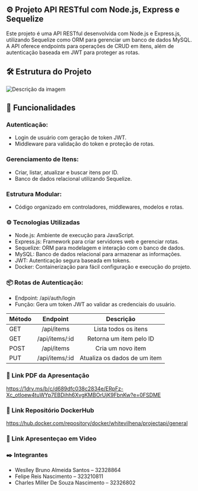 ## ⚙️ Projeto API RESTful com Node.js, Express e Sequelize


Este projeto é uma API RESTful desenvolvida com Node.js e Express.js, utilizando Sequelize como ORM para gerenciar um banco de dados MySQL. 
A API oferece endpoints para operações de CRUD em itens, além de autenticação baseada em JWT para proteger as rotas.

## 🛠️ Estrutura do Projeto

![Descrição da imagem](https://i.ibb.co/CPPxPTH/estrutura.png)


## 🔧 Funcionalidades

###  Autenticação:

* Login de usuário com geração de token JWT.
* Middleware para validação do token e proteção de rotas.

###  Gerenciamento de Itens:

* Criar, listar, atualizar e buscar itens por ID.
* Banco de dados relacional utilizando Sequelize.

###  Estrutura Modular:

* Código organizado em controladores, middlewares, modelos e rotas.


### ⚙️ Tecnologias Utilizadas


* Node.js: Ambiente de execução para JavaScript.
* Express.js: Framework para criar servidores web e gerenciar rotas.
* Sequelize: ORM para modelagem e interação com o banco de dados.
* MySQL: Banco de dados relacional para armazenar as informações.
* JWT: Autenticação segura baseada em tokens.
* Docker: Containerização para fácil configuração e execução do projeto.


### 📦 Rotas de Autenticação:

* Endpoint: /api/auth/login
* Função: Gera um token JWT ao validar as credenciais do usuário.

| Método       | Endpoint       | Descrição               |
| :---         |     :---:      |          :---:           |
| GET          | /api/items     | Lista todos os itens    |
| GET          | /api/items/:id	| Retorna um item pelo ID |
| POST         | /api/items     | Cria um novo item       |
| PUT          | /api/items/:id | Atualiza os dados de um item|

### 📌 Link PDF da Apresentação

https://1drv.ms/b/c/d689dfc038c2834e/ERpFz-Xc_otIoew4tuWYp7EBDihh6XvgKMBOrUjK9FbnKw?e=0FSDME

### 📌 Link Repositório DockerHub

https://hub.docker.com/repository/docker/whitevilhena/projectapi/general

### 📌 Link Apresenteçao em Video




### ✒️ Integrantes

* Weslley Bruno Almeida Santos – 32328864
* Felipe Reis Nascimento – 323210811
* Charles Miller De Souza Nascimento – 32326802
